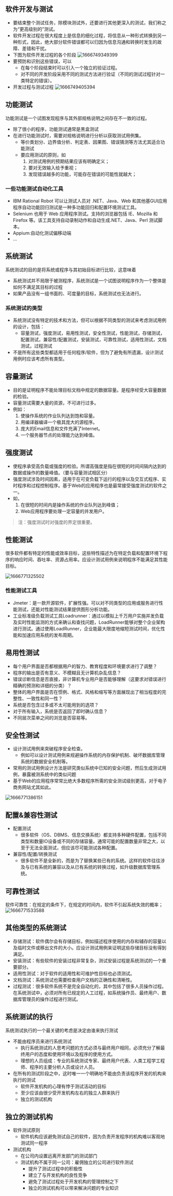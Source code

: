 ## 软件开发与测试
- 要结束整个测试任务，除模块测试外，还要进行其他更深入的测试，我们称之为“更高级别的”测试。
- 软件开发过程在很大程度上是信息的细化过程，将信息从一种形式转换到另一种形式，因此，绝大部分软件错误都可以归因为信息沟通和转换时发生的故障、差错和干扰。
- 下图为软件开发过程的各个阶段
  ![1666749349399](image/10更高级别的测试/1666749349399.png)
- 要预防和识别这些错误，可以
  - 在每个阶段结束时可以引入一个独立的验证过程。
  - 对不同的开发阶段采用不同的测试方法进行验证（不同的测试过程针对一类特定的错误）。
- 开发过程与测试过程
  ![1666749405394](image/10更高级别的测试/1666749405394.png)


## 功能测试
功能测试是一个试图发现程序与其外部规格说明之间存在不一致的过程。
- 除了很小的程序，功能测试通常是黑盒测试
- 在进行功能测试时，需要对规格说明进行分析以获取测试用例集。
  - 等价类划分、边界值分析、判定表、因果图、错误猜测等方法尤其适合功能测试
  - 要应用测试的原则，如
    1. 对测试用例的预期结果应该有明确定义；
    2. 要对无效输入给予重视；
    3. 发现错误越多的功能，可能存在错误的可能性就越大；

### 一些功能测试自动化工具
- IBM Rational Robot 可以让测试人员对 .NET、Java、Web 和其他基GUI应用程序自动功能回归测试是一种多功能回归和配置环境测试工具。
- Selenium 也用于 Web 应用程序测试。支持的浏览器包括 IE、Mozilla 和 Firefox 等。该工具支持自动录制动作和自动生成.NET、Java、Perl 测试脚本。
- Appium:自动化测试偏移动端
- ...


## 系统测试
系统测试的目的是将系统或程序与其初始目标进行比较，这意味着
- 系统测试并不局限于被测程序，系统测试是一个试图说明程序作为一个整体是如何不满足其目标的过程
- 如果产品没有一组书面的、可度量的目标，系统测试也无法进行。

### 系统测试的类型
- 系统测试没有特定的技术和方法，但可以根据不同类型的测试来考虑测试用例的设计，包括：
  - 容量测试，强度测试，易用性测试，安全性测试，性能测试，存储测试，配置测试，兼容性/配置测试，安装测试，可靠性测试，适用性测试，文档测试，过程测试
- 不是所有这些类型都适用于任何程序/软件，但为了避免有所遗漏，设计测试用例时应该考虑所有类型。


## 容量测试
- 目的是证明程序不能处理目标文档中规定的数据容量。是程序经受大容量数据的检验。
- 容量测试需要大量的资源，不可进行过多。
- 例如：
  1. 使操作系统的作业队列达到饱和容量。
  2. 用编译器编译一个极其庞大的源程序。
  3. 庞大的Email信息和文件充满了Internet。
  4. 一个服务器节点的处理能力达到峰值。


## 强度测试
- 使程序承受高负载或强度的检验。所谓高强度是指在很短的时间间隔内达到的数据或操作的数量峰值。（要与容量测试相区分）
- 强度测试涉及时间因素，适用于在可变负载下运行的程序以及交互式程序、实时程序和过程控制程序。基于Web的应用程序也是最常接受强度测试的软件之一。
- 如，
  1. 在很短的时间内是操作系统的作业队列达到峰值；
  2. Web应用程序要处理一定容量的并发用户。

> 注：强度测试时对强度的界定很重要。


## 性能测试
很多软件都有特定的性能或效率目标，这些特性描述为在特定负载和配置环境下程序的响应时间、吞吐率、资源占用率。应设计测试用例来说明程序不能满足其性能目标。

![1666771325502](image/10更高级别的测试/1666771325502.png)

### 性能测试工具
- Jmeter：是一款开源软件，扩展性强。可以对不同类型的应用或服务进行性能测试，还能对性能测试结果提供图形分析功能。
- 工业标准级负载测试工具Loadrunner：通过以模拟上千万用户实施并发负载及实时性能监测的方式来确认和查找问题，LoadRunner能够对整个企业架构进行测试。通过使用LoadRunner，企业能最大限度地缩短测试时间，优化性能和加速应用系统的发布周期。


## 易用性测试
- 每个用户界面是否都根据用户的智力、教育程度和环境要求进行了调整？
- 程序的输出是否有意义、不模糊且无计算机杂乱信息？
- 错误诊断信息是否直接，非计算机专业用户是否能够理解（这要求对错误进行精确的预测和详细的分类）？
- 整体的用户界面是否在惯例、格式、风格和缩写等方面展现出了相当程度的完整性、一致性和同一性？
- 系统是否包含过多或不太可能用到的选项？
- 对于所有输入，系统是否返回了即时确认信息？
- 不同层次菜单之间的浏览是否容易等。


## 安全性测试
- 设计测试用例来突破程序安全检查。
  - 例如可以设计测试用例来规避操作系统的内存保护机制、破坏数据库管理系统的数据安全机制等。
- 常用的测试用例设计方法是研究类似系统中已知的安全问题，然后生成测试用例，暴露被测系统中的类似问题
- 基于Web的应用程序常常比绝大多数程序所需的安全测试级别更高，对于电子商务网站尤其如此。

![1666771386151](image/10更高级别的测试/1666771386151.png)


## 配置&兼容性测试
- 配置测试
  - 很多软件（OS、DBMS、信息交换系统）都支持多种硬件配置，包括不同类型和数量IO设备或不同的存储容量。通常可能的配置数量非常之大，以至于无法全面测试，但应该尽可能测试各种配置。
- 兼容性/配置/转换测试
  - 很多软件不是全新的，而是为了替换某些已有的系统。这样的软件往往涉及与已有系统的兼容以及从已有系统的转换过程，如升级数据库管理系统。


## 可靠性测试
软件可靠性：在规定的条件下，在规定的时间内，软件不引起系统失效的概率；
![1666771533588](image/10更高级别的测试/1666771533588.png)


## 其他类型的系统测试
- 存储测试：软件偶尔会有存储目标，例如描述程序使用的内存和辅存的容量以及临时文件或移出文件的大小。应设计测试用例来证明这些存储目标没有得到满足。
- 安装测试：有些软件的安装过程非常复杂，测试安装过程是系统测试的一个重要部分。
- 适用性测试：对于软件的适用性和可维护性目标也必须测试。
- 文档测试：系统测试也需要检查用户文档的正确性和清晰性。
- 过程测试：很多软件系统不是完全自动化的，其中包括了很多人员操作过程。在系统测试中，必须对所有已规定的人工过程，如系统操作员、最终用户、数据库管理员的操作过程进行测试。


## 系统测试的执行
系统测试执行的一个最关键的考虑是决定由谁来执行测试
- 不能由程序员来进行系统测试
  - 执行系统测试的人思考问题的方式必须与最终用户相同，必须充分了解最终用户的态度和使用环境以及程序的使用方式。
  - 理想的人员组成：专业的系统测试专家、最终用户代表、人类工程学工程师、程序的主要分析人员或设计人员。
- 在所有的测试阶段之中，这时唯一一个明确地不能由负责该程序开发的机构来执行的测试
  - 软件开发机构的心理有悖于测试活动的目标
  - 至少应该由很少受开发机构左右的独立人群来执行
  - 独立的测试机构


## 独立的测试机构
- 软件测试原则
  - 软件机构应该避免测试自己的软件，因为负责开发程序的机构难以客观地测试同一程序
- 测试机构
  - 在公司内设置远离开发部门的测试部门
  - 测试机构不属于同一公司：雇佣独立的公司进行软件测试
    - 提升了测试过程中的积极性
    - 建立了与开发机构的良性竞争
    - 避免了测试过程处于开发机构的管理控制之下
    - 独立的测试机构可以带来解决问题的专业知识
